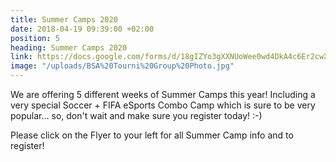 ```yaml
---
title: Summer Camps 2020
date: 2018-04-19 09:39:00 +02:00
position: 5
heading: Summer Camps 2020
link: https://docs.google.com/forms/d/18gIZYo3gXXNUoWee0wd4DkA4c6Er2cwXPciWNggyp04/edit
image: "/uploads/BSA%20Tourni%20Group%20Photo.jpg"
---
```


We are offering 5 different weeks of Summer Camps this year! Including a very special Soccer + FIFA eSports Combo Camp which is sure to be very popular... so, don't wait and make sure you register today! :-)

Please click on the Flyer to your left for all Summer Camp info and to register!